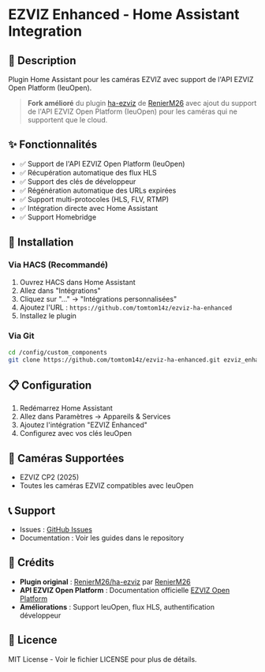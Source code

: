 # EZVIZ Enhanced - Home Assistant Integration

## 🎯 Description

Plugin Home Assistant pour les caméras EZVIZ avec support de l'API EZVIZ Open Platform (IeuOpen).

> **Fork amélioré** du plugin [ha-ezviz](https://github.com/RenierM26/ha-ezviz) de [RenierM26](https://github.com/RenierM26) avec ajout du support de l'API EZVIZ Open Platform (IeuOpen) pour les caméras qui ne supportent que le cloud.

## ✨ Fonctionnalités

- ✅ Support de l'API EZVIZ Open Platform (IeuOpen)
- ✅ Récupération automatique des flux HLS
- ✅ Support des clés de développeur
- ✅ Régénération automatique des URLs expirées
- ✅ Support multi-protocoles (HLS, FLV, RTMP)
- ✅ Intégration directe avec Home Assistant
- ✅ Support Homebridge

## 🔧 Installation

### Via HACS (Recommandé)

1. Ouvrez HACS dans Home Assistant
2. Allez dans "Intégrations"
3. Cliquez sur "..." → "Intégrations personnalisées"
4. Ajoutez l'URL : `https://github.com/tomtom14z/ezviz-ha-enhanced`
5. Installez le plugin

### Via Git

```bash
cd /config/custom_components
git clone https://github.com/tomtom14z/ezviz-ha-enhanced.git ezviz_enhanced
```

## 📋 Configuration

1. Redémarrez Home Assistant
2. Allez dans Paramètres → Appareils & Services
3. Ajoutez l'intégration "EZVIZ Enhanced"
4. Configurez avec vos clés IeuOpen

## 🎥 Caméras Supportées

- EZVIZ CP2 (2025)
- Toutes les caméras EZVIZ compatibles avec IeuOpen

## 📞 Support

- Issues : [GitHub Issues](https://github.com/tomtom14z/ezviz-ha-enhanced/issues)
- Documentation : Voir les guides dans le repository

## 🙏 Crédits

- **Plugin original** : [RenierM26/ha-ezviz](https://github.com/RenierM26/ha-ezviz) par [RenierM26](https://github.com/RenierM26)
- **API EZVIZ Open Platform** : Documentation officielle [EZVIZ Open Platform](https://open.ezvizlife.com)
- **Améliorations** : Support IeuOpen, flux HLS, authentification développeur

## 📄 Licence

MIT License - Voir le fichier LICENSE pour plus de détails.
